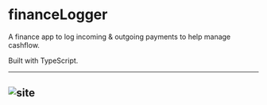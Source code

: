 # financeLogger

A finance app to log incoming & outgoing payments to help manage cashflow.

Built with TypeScript.

----

![site](https://i.ibb.co/Xx8WmCw/fin-Readme.png)
----
